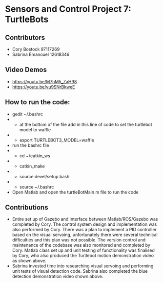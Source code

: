 # Sensors and Control Project 7: TurtleBots
## Contributors
- Cory Bostock 97117269
- Sabrina Emanouel 12618346

## Video Demos
- https://youtu.be/M7hM5_ZaH98
- https://youtu.be/vu9SNrBkweE

## How to run the code:
- gedit ~/.bashrc
- - at the bottom of the file add in this line of code to set the turtlebot model to waffle
- - export TURTLEBOT3_MODEL=waffle
- run the bashrc file
- - cd ~/catkin_ws
- - catkin_make
- - source devel/setup.bash 
- - source ~/.bashrc
- Open Matlab and open the turtleBotMain.m file to run the code

## Contributions
- Entire set up of Gazebo and interface between Matlab/ROS/Gazebo was completed by Cory. The control system design and implementation was also performed by Cory. There was a plan to implement a PID controller based on the visual servoing, unfortunately there were several technical difficulties and this plan was not possible. The version control and maintenance of the codebase was also monitored and completed by Cory. Matlab class set up and unit testing of functionality was finalised by Cory, who also produced the Turtlebot motion demonstration video as shown above. 
- Sabrina invested time into researching visual servoing and performing unit tests of visual detection code. Sabrina also completed the blue detection demonstration video shown above.
